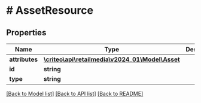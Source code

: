# # AssetResource

## Properties

Name | Type | Description | Notes
------------ | ------------- | ------------- | -------------
**attributes** | [**\criteo\api\retailmedia\v2024_01\Model\Asset**](Asset.md) |  | [optional]
**id** | **string** |  | [optional]
**type** | **string** |  | [optional]

[[Back to Model list]](../../README.md#models) [[Back to API list]](../../README.md#endpoints) [[Back to README]](../../README.md)
